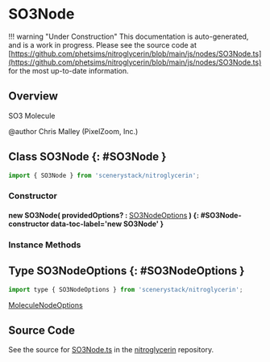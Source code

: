# SO3Node

!!! warning "Under Construction"
    This documentation is auto-generated, and is a work in progress. Please see the source code at
    [https://github.com/phetsims/nitroglycerin/blob/main/js/nodes/SO3Node.ts](https://github.com/phetsims/nitroglycerin/blob/main/js/nodes/SO3Node.ts) for the most up-to-date information.

## Overview

SO3 Molecule

@author Chris Malley (PixelZoom, Inc.)

## Class SO3Node {: #SO3Node }


```js
import { SO3Node } from 'scenerystack/nitroglycerin';
```
### Constructor

#### new SO3Node( providedOptions? : <span style="font-weight: 400;">[SO3NodeOptions](../nitroglycerin/SO3Node.md#SO3NodeOptions)</span> ) {: #SO3Node-constructor data-toc-label='new SO3Node' }

### Instance Methods





## Type SO3NodeOptions {: #SO3NodeOptions }


```js
import type { SO3NodeOptions } from 'scenerystack/nitroglycerin';
```


[MoleculeNodeOptions](../nitroglycerin/MoleculeNode.md#MoleculeNodeOptions)



## Source Code

See the source for [SO3Node.ts](https://github.com/phetsims/nitroglycerin/blob/main/js/nodes/SO3Node.ts) in the [nitroglycerin](https://github.com/phetsims/nitroglycerin) repository.
